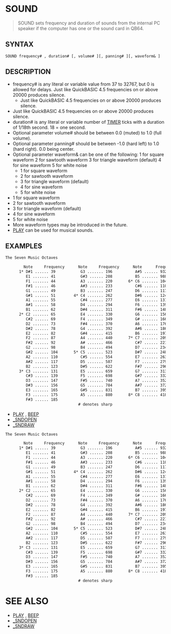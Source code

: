 # SOUND
> SOUND sets frequency and duration of sounds from the internal PC speaker if the computer has one or the sound card in QB64.

## SYNTAX
`SOUND frequency# , duration# [, volume# ][, panning# ][, waveform& ]`

## DESCRIPTION
* frequency# is any literal or variable value from 37 to 32767, but 0 is allowed for delays. Just like QuickBASIC 4.5 frequencies on or above 20000 produces silence.
	* Just like QuickBASIC 4.5 frequencies on or above 20000 produces silence.
* Just like QuickBASIC 4.5 frequencies on or above 20000 produces silence.
* duration# is any literal or variable number of [TIMER](TIMER.md) ticks with a duration of 1/18th second. 18 = one second.
* Optional parameter volume# should be between 0.0 (muted) to 1.0 (full volume).
* Optional parameter panning# should be between -1.0 (hard left) to 1.0 (hard right). 0.0 being center.
* Optional parameter waveform& can be one of the following: 1 for square waveform 2 for sawtooth waveform 3 for triangle waveform (default) 4 for sine waveform 5 for white noise
	* 1 for square waveform
	* 2 for sawtooth waveform
	* 3 for triangle waveform (default)
	* 4 for sine waveform
	* 5 for white noise
* 1 for square waveform
* 2 for sawtooth waveform
* 3 for triangle waveform (default)
* 4 for sine waveform
* 5 for white noise
* More waveform types may be introduced in the future.
* [PLAY](PLAY.md) can be used for musical sounds.


## EXAMPLES

```vb
The Seven Music Octaves 

        Note     Frequency      Note     Frequency      Note      Frequency
      1* D#1 ...... 39           G3 ....... 196          A#5 ...... 932
         E1 ....... 41           G#3 ...... 208          B5 ....... 988
         F1 ....... 44           A3 ....... 220       6* C6 ....... 1047
         F#1 ...... 46           A#3 ...... 233          C#6 ...... 1109
         G1 ....... 49           B3 ....... 247          D6 ....... 1175
         G#1 ...... 51        4* C4 ....... 262          D#6 ...... 1245
         A1 ....... 55           C#4 ...... 277          E6 ....... 1318
         A#1 ...... 58           D4 ....... 294          F6 ....... 1397
         B1 ....... 62           D#4 ...... 311          F#6 ...... 1480
      2* C2 ....... 65           E4 ....... 330          G6 ....... 1568
         C#2 ...... 69           F4 ....... 349          G# ....... 1661
         D2 ....... 73           F#4 ...... 370          A6 ....... 1760
         D#2 ...... 78           G4 ....... 392          A#6 ...... 1865
         E2 ....... 82           G#4 ...... 415          B6 ....... 1976
         F2 ....... 87           A4 ....... 440       7* C7 ....... 2093
         F#2 ...... 92           A# ....... 466          C#7 ...... 2217
         G2 ....... 98           B4 ....... 494          D7 ....... 2349
         G#2 ...... 104       5* C5 ....... 523          D#7 ...... 2489
         A2 ....... 110          C#5 ...... 554          E7 ....... 2637
         A#2 ...... 117          D5 ....... 587          F7 ....... 2794
         B2 ....... 123          D#5 ...... 622          F#7 ...... 2960
      3* C3 ....... 131          E5 ....... 659          G7 ....... 3136
         C#3 ...... 139          F5 ....... 698          G#7 ...... 3322
         D3 ....... 147          F#5 ...... 740          A7 ....... 3520
         D#3 ...... 156          G5 ....... 784          A#7 ...... 3729
         E3 ....... 165          G#5 ...... 831          B7 ....... 3951
         F3 ....... 175          A5 ....... 880       8* C8 ....... 4186
         F#3 ...... 185
                                # denotes sharp
```

* [PLAY](PLAY.md) , [BEEP](BEEP.md)
* [_SNDOPEN](_SNDOPEN.md)
* [_SNDRAW](_SNDRAW.md)

```vb
The Seven Music Octaves 

        Note     Frequency      Note     Frequency      Note      Frequency
      1* D#1 ...... 39           G3 ....... 196          A#5 ...... 932
         E1 ....... 41           G#3 ...... 208          B5 ....... 988
         F1 ....... 44           A3 ....... 220       6* C6 ....... 1047
         F#1 ...... 46           A#3 ...... 233          C#6 ...... 1109
         G1 ....... 49           B3 ....... 247          D6 ....... 1175
         G#1 ...... 51        4* C4 ....... 262          D#6 ...... 1245
         A1 ....... 55           C#4 ...... 277          E6 ....... 1318
         A#1 ...... 58           D4 ....... 294          F6 ....... 1397
         B1 ....... 62           D#4 ...... 311          F#6 ...... 1480
      2* C2 ....... 65           E4 ....... 330          G6 ....... 1568
         C#2 ...... 69           F4 ....... 349          G# ....... 1661
         D2 ....... 73           F#4 ...... 370          A6 ....... 1760
         D#2 ...... 78           G4 ....... 392          A#6 ...... 1865
         E2 ....... 82           G#4 ...... 415          B6 ....... 1976
         F2 ....... 87           A4 ....... 440       7* C7 ....... 2093
         F#2 ...... 92           A# ....... 466          C#7 ...... 2217
         G2 ....... 98           B4 ....... 494          D7 ....... 2349
         G#2 ...... 104       5* C5 ....... 523          D#7 ...... 2489
         A2 ....... 110          C#5 ...... 554          E7 ....... 2637
         A#2 ...... 117          D5 ....... 587          F7 ....... 2794
         B2 ....... 123          D#5 ...... 622          F#7 ...... 2960
      3* C3 ....... 131          E5 ....... 659          G7 ....... 3136
         C#3 ...... 139          F5 ....... 698          G#7 ...... 3322
         D3 ....... 147          F#5 ...... 740          A7 ....... 3520
         D#3 ...... 156          G5 ....... 784          A#7 ...... 3729
         E3 ....... 165          G#5 ...... 831          B7 ....... 3951
         F3 ....... 175          A5 ....... 880       8* C8 ....... 4186
         F#3 ...... 185
                                # denotes sharp
```



# SEE ALSO
* [PLAY](PLAY.md) , [BEEP](BEEP.md)
* [_SNDOPEN](_SNDOPEN.md)
* [_SNDRAW](_SNDRAW.md)

